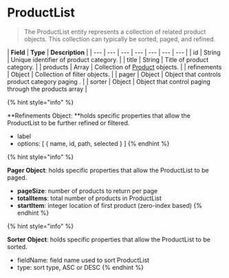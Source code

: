 # ProductList

> The ProductList entity represents a collection of related product objects. This collection can typically be sorted, paged, and refined.

| **Field** | **Type** | **Description** |
| --- | --- | --- | --- | --- | --- | --- |
| id | String | Unique identifier of product category. |
| title | String | Title of product category. |
| products | Array | Collection of [Product](product.md) objects. |
| refinements | Object | Collection of filter objects. |
| pager | Object | Object that controls product category paging . |
| sorter | Object | Object that control paging through the products array |

{% hint style="info" %}

**Refinements Object: **holds specific properties that allow the ProductList to be further refined or filtered.

* label
* options: \[ { name, id, path, selected  } \]
{% endhint %}

{% hint style="info" %}

**Pager Object**: holds specific properties that allow the ProductList to be paged.

* **pageSize**:  number of products to return per page
* **totalItems**: total number of products in ProductList
* **startItem**:  integer location of first product \(zero-index based\)
{% endhint %}

{% hint style="info" %}

**Sorter** **Object**: holds specific properties that allow the ProductList to be sorted.

* fieldName:  field name used to sort ProductList
* type: sort type, ASC or DESC
{% endhint %}
